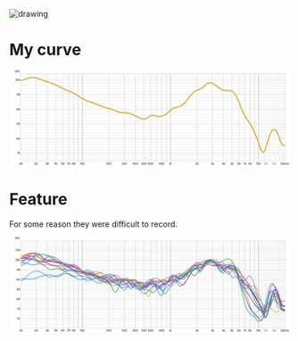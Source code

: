 <img src="https://github.com/user-attachments/assets/1041fa88-68de-4011-a072-e1e31bad8681" alt="drawing" width=30%/> </p>

# My curve

![1](KZ-Ling-Long.jpg)

# Feature

For some reason they were difficult to record.

![2](bruh.jpg)
